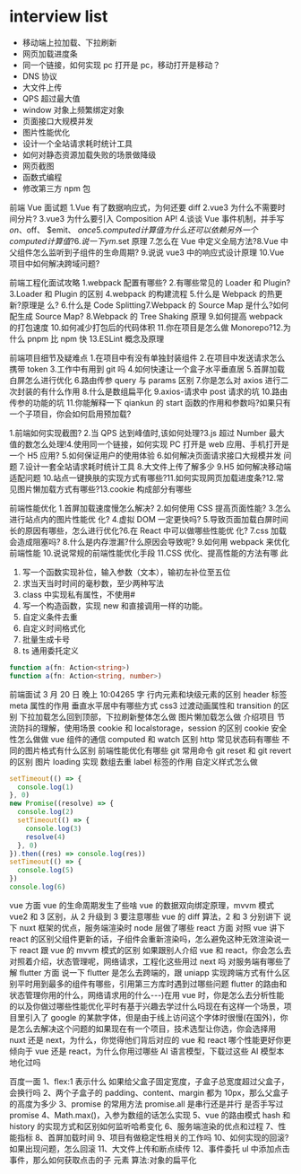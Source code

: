 # interview list

- 移动端上拉加载、下拉刷新
- 网页加载进度条
- 同一个链接，如何实现 pc 打开是 pc，移动打开是移动？
- DNS 协议
- 大文件上传
- QPS 超过最大值
- window 对象上频繁绑定对象
- 页面接口大规模并发
- 图片性能优化
- 设计一个全站请求耗时统计工具
- 如何对静态资源加载失败的场景做降级
- 网页截图
- 函数式编程
- 修改第三方 npm 包

前端 Vue 面试题
1.Vue 有了数据响应式，为何还要 diff
2.vue3 为什么不需要时间分片?
3.vue3 为什么要引入 Composition AP! 4.谈谈 Vue 事件机制，并手写$on、$off、 $emit、 $once
5.computed 计算值为什么还可以依赖另外一个 computed 计算值?6.说一下 ym.$set 原理 7.怎么在 Vue 中定义全局方法?8.Vue 中父组件怎么监听到子组件的生命周期? 9.说说 vue3 中的响应式设计原理 10.Vue 项目中如何解决跨域问题?

前端工程化面试攻略
1.webpack 配置有哪些? 2.有哪些常见的 Loader 和 Plugin?3.Loader 和 Plugin 的区别 4.webpack 的构建流程 5.什么是 Webpack 的热更新?原理是
么? 6.什么是 Code Splitting7.Webpack 的 Source Map 是什么?如何配生成 Source Map?
8.Webpack 的 Tree Shaking 原理 9.如何提高 webpack 的打包速度 10.如何减少打包后的代码体积 11.你在项目是怎么做 Monorepo?12.为什么 pnpm 比 npm 快
13.ESLint 概念及原理

前端项目细节及疑难点 1.在项目中有没有单独封装组件 2.在项目中发送请求怎么携带 token 3.工作中有用到 git 吗 4.如何快速让一个盒子水平垂直居 5.首屏加载白屏怎么进行优化 6.路由传参 query 与 params 区别 7.你是怎么对 axios 进行二次封装的有什么作用 8.什么是数组扁平化
9.axios-请求中 post 请求的坑 10.路由传参的功能的坑 11.你能解释一下 qiankun 的 start 函数的作用和参数吗?如果只有一个子项目，你会如何启用预加载?

1.前端如何实现截图? 2.当 QPS 达到峰值时,该如何处理?3.js 超过 Number 最大值的数怎么处理!4.使用同一个链接，如何实现 PC 打开是 web 应用、手机打开是一个 H5 应用? 5.如何保证用户的使用体验 6.如何解决页面请求接口大规模并发
问题 7.设计一套全站请求耗时统计工具 8.大文件上传了解多少
9.H5 如何解决移动端适配问题 10.站点一键换肤的实现方式有哪些?11.如何实现网页加载进度条?12.常见图片懒加载方式有哪些?13.cookie 构成部分有哪些

前端性能优化 1.首屏加载速度慢怎么解决? 2.如何使用 CSS 提高页面性能? 3.怎么进行站点内的图片性能优
化? 4.虚拟 DOM 一定更快吗? 5.导致页面加载白屏时间长的原因有哪些，怎么进行优化?6.在 React 中可以做哪些性能优
化?
7.css 加载会造成阻塞吗? 8.什么是内存泄漏?什么原因会导致呢? 9.如何用 webpack 来优化前端性能 10.说说常规的前端性能优化手段 11.CSS 优化、提高性能的方法有哪
此

1. 写一个函数实现补位，输入参数（文本），输初左补位至五位
2. 求当天当时时间的毫秒数，至少两种写法
3. class 中实现私有属性，不使用#
4. 写一个构造函数，实现 new 和直接调用一样的功能。
5. 自定义条件去重
6. 自定义时间格式化
7. 批量生成卡号
8. ts 通用委托定义

```ts
function a(fn: Action<string>)
function a(fn: Action<string, number>)
```

前端面试
3 月 20 日 晚上 10:04265 字
行内元素和块级元素的区别
header 标签 meta 属性的作用
垂直水平居中有哪些方式
css3 过渡动画属性和 transition 的区别
下拉加载怎么回到顶部，下拉刷新整体怎么做
图片懒加载怎么做
介绍项目
节流防抖的理解，使用场景
cookie 和 localstorage，session 的区别
cookie 安全性怎么做做
vue 组件的通信
computed 和 watch 区别
http 常见状态码有哪些
不同的图片格式有什么区别
前端性能优化有哪些
git 常用命令
git reset 和 git revert 的区别
图片 loading 实现
数组去重
label 标签的作用
自定义样式怎么做

```js
setTimeout(() => {
  console.log(1)
}, 0)
new Promise((resolve) => {
  console.log(2)
  setTimeout(() => {
    console.log(3)
    resolve(4)
  }, 0)
}).then((res) => console.log(res))
setTimeout(() => {
  console.log(5)
})
console.log(6)
```

vue 方面
vue 的生命周期发生了些啥
vue 的数据双向绑定原理，mvvm 模式
vue2 和 3 区别，从 2 升级到 3 要注意哪些
vue 的 diff 算法，2 和 3 分别讲下
说下 nuxt 框架的优点，服务端渲染时 node 层做了哪些
react 方面
对照 vue 讲下 react 的区别父组件更新的话，子组件会重新渲染吗，怎么避免这种无效渲染说一下 react 跟 vue 的 mvvm 模式的区别
如果跟别人介绍 vue 和 react，你会怎么去对照着介绍，状态管理呢，网络请求，工程化这些用过 next 吗
对服务端有哪些了解
flutter 方面
说一下 flutter 是怎么去跨端的，跟 uniapp 实现跨端方式有什么区别平时用到最多的组件有哪些，引用第三方库时遇到过哪些问题
flutter 的路由和状态管理你用的什么，网络请求用的什么---)在用 vue 时，你是怎么去分析性能的以及你做过哪些性能优化平时有基于兴趣去学过什么吗现在有这样一个场景，项目里引入了 google 的某款字体，但是由于线上访问这个字体时很慢(在国外)，你是怎么去解决这个问题的如果现在有一个项目，技术选型让你选，你会选择用 nuxt 还是 next，为什么，你觉得他们背后对应的 vue 和 react 哪个性能更好你更倾向于 vue 还是 react，为什么你用过哪些 AI 语言模型，下载过这些 AI 模型本地化过吗

百度一面
1、flex:1 表示什么
如果给父盒子固定宽度，子盒子总宽度超过父盒子，会换行吗
2、两个子盒子的 padding、content、margin 都为 10px，那么父盒子的高度为多少
3、promise 的常用方法
promise.all 是串行还是并行
是否手写过 promise
4、Math.max()，入参为数组的话怎么实现
5、vue 的路由模式
hash 和 history 的实现方式和区别如何监听哈希变化
6、服务端渲染的优点和过程
7、性能指标
8、首屏加载时间
9、项目有做稳定性相关的工作吗
10、如何实现的回滚?如果出现问题，怎么回滚
11、大文件上传和断点续传
12、事件委托
ul 中添加点击事件，那么如何获取点击的子
元素
算法:对象的扁平化
